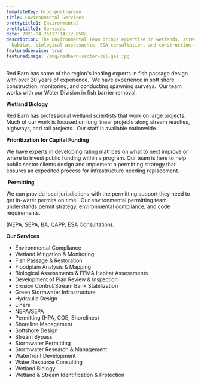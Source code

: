 ```yaml
---
templateKey: blog-post-green
title: Environmental Services
prettytitle1: Environmental
prettytitle2: Services
date: 2021-04-26T17:14:12.858Z
description: The Environmental Team brings expertise in wetlands, stream
  habitat, biological assessments, ESA consultation, and construction management
featuredservice: true
featuredimage: /img/redbarn-sector-oil-gas.jpg
---
```

<!--StartFragment-->



Red Barn has some of the region's leading experts in fish passage design with over 20 years of experience.  We have experience in soft shore construction, monitoring, and conducting spawning surveys.  Our team works with our Water Division in fish barrier removal. 

**Wetland Biology**

Red Barn has professional wetland scientists that work on large projects.  Much of our work is focused on long linear projects along stream reaches, highways, and rail projects.  Our staff is available nationwide.

**Prioritization for Capital Funding**

We have experts in developing rating matrices on what to next improve or where to invest public funding within a program. Our team is here to help public sector clients design and implement a permitting strategy that ensures an expedited process for infrastructure needing replacement. 

 **Permitting**

We can provide local jurisdictions with the permitting support they need to get in-water permits on time.  Our environmental permitting team understands permit strategy, environmental compliance, and code requirements.   

(NEPA, SEPA, BA, QAPP, ESA Consultation).

<!--EndFragment-->

**Our Services**

* Environmental Compliance
* Wetland Mitigation & Monitoring
* Fish Passage & Restoration
* Floodplain Analysis & Mapping
* Biological Assessments & FEMA Habitat Assessments
* Development of Plan Review & Inspection 
* Erosion Control/Stream Bank Stabilization
* Green Stormwater Infrastructure
* Hydraulic Design
* Liners
* NEPA/SEPA
* Permitting (HPA, COE, Shorelines)
* Shoreline Management
* Softshore Design
* Stream Bypass
* Stormwater Permitting
* Stormwater Research & Management
* Waterfront Development
* Water Resource Consulting
* Wetland Biology
* Wetland & Stream Identification & Protection